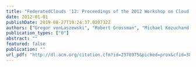 ```yaml
---
title: "FederatedClouds '12: Proceedings of the 2012 Workshop on Cloud Services, Federation, and the 8th Open Cirrus Summit"
date: 2012-01-01
publishDate: 2019-08-27T19:24:37.020732Z
authors: ["Gregor vonLaszewski", "Robert Grossman", "Michael Kozuchand Rick McGeerand Dejan Milojicic"]
publication_types: ["0"]
abstract: ""
featured: false
publication: ""
url_pdf: "http://dl.acm.org/citation.cfm?id=2378975&picked=prox&cfid=389635474&cftoken=32712991"
---
```


